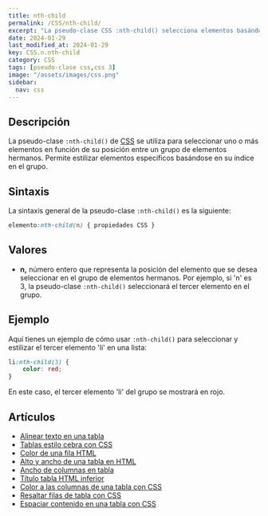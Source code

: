 ```yaml
---
title: nth-child
permalink: /CSS/nth-child/
excerpt: "La pseudo-clase CSS :nth-child() selecciona elementos basándose en su posición en un grupo de elementos hermanos."
date: 2024-01-29
last_modified_at: 2024-01-29
key: CSS.n.nth-child
category: CSS
tags: [pseudo-clase css,css 3]
image: "/assets/images/css.png"
sidebar:
  nav: css
---
```


## Descripción


La pseudo-clase `:nth-child()` de [CSS](https://www.manualweb.net/css/) se utiliza para seleccionar uno o más elementos en función de su posición entre un grupo de elementos hermanos. Permite estilizar elementos específicos basándose en su índice en el grupo.


## Sintaxis


La sintaxis general de la pseudo-clase `:nth-child()` es la siguiente:


```css
elemento:nth-child(n) { propiedades CSS }
```


## Valores

- **n,** número entero que representa la posición del elemento que se desea seleccionar en el grupo de elementos hermanos. Por ejemplo, si 'n' es 3, la pseudo-clase `:nth-child()` seleccionará el tercer elemento en el grupo.

## Ejemplo


Aquí tienes un ejemplo de cómo usar `:nth-child()` para seleccionar y estilizar el tercer elemento 'li' en una lista:


```css
li:nth-child(3) {
    color: red;
}
```


En este caso, el tercer elemento 'li' del grupo se mostrará en rojo.


## Artículos

- [Alinear texto en una tabla](https://lineadecodigo.com/css/alinear-texto-en-una-tabla/)
- [Tablas estilo cebra con CSS](https://lineadecodigo.com/css/tablas-estilo-cebra-con-css/)
- [Color de una fila HTML](https://lineadecodigo.com/css/color-de-una-fila-html/)
- [Alto y ancho de una tabla en HTML](https://lineadecodigo.com/css/alto-y-ancho-de-una-tabla-en-html/)
- [Ancho de columnas en tabla](https://lineadecodigo.com/css/ancho-de-columnas-en-tabla/)
- [Título tabla HTML inferior](https://lineadecodigo.com/css/titulo-tabla-html-inferior/)
- [Color a las columnas de una tabla con CSS](https://lineadecodigo.com/css/color-a-las-columnas-de-una-tabla-con-css/)
- [Resaltar filas de tabla con CSS](https://lineadecodigo.com/css/resaltar-filas-de-tabla-con-css/)
- [Espaciar contenido en una tabla con CSS](https://lineadecodigo.com/css/espaciar-contenido-en-una-tabla-con-css/)
